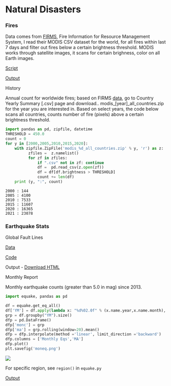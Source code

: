 # Natural Disasters

<a name='fires'/>

### Fires

Data comes from [FIRMS](https://firms.modaps.eosdis.nasa.gov/active_fire/),
Fire Information for Resource Management System,  I read their MODIS
CSV dataset for the world, for all fires within last 7 days and filter
out fires below a certain brightness threshold. MODIS works through
satellite images, it scans for certain brighness, color on all Earth
images.

[Script](fires.py)

[Output](fires-out.html)

History

Annual count for worldwide fires; based on FIRMS [data](https://firms.modaps.eosdis.nasa.gov/country/),
go to Country Yearly Summary [.csv] page and download.. modis_[year]_all_countries.zip 
for the year you are interested in. Based on select years, the code below scans
all countries, counts number of fire (pixels) above a certain brightness threshold.

```python
import pandas as pd, zipfile, datetime
THRESHOLD = 450.0
count = 0
for y in [2000,2005,2010,2015,2020]:
    with zipfile.ZipFile('modis_%d_all_countries.zip' % y, 'r') as z:
          zfiles =  z.namelist()
          for zf in zfiles:
              if ".csv" not in zf: continue
              df =  pd.read_csv(z.open(zf))
              df = df[df.brightness > THRESHOLD]
              count += len(df)          
    print (y, ":", count)
```

```
2000 : 144
2005 : 4100
2010 : 7533
2015 : 11607
2020 : 16365
2021 : 23078
```

<a name='equakes'/>

### Earthquake Stats

Global Fault Lines

[Data](https://github.com/GEMScienceTools/gem-global-active-faults)

[Code](eqfaults.py)

Output - [Download HTML](https://drive.google.com/uc?export=view&id=1ON81DXx_ZBxdfd2ak6MjbkkL6aXmKIAc)

Monthly Report

Monthly earthquake counts (greater than 5.0 in mag) since 2013.

```python
import equake, pandas as pd

df = equake.get_eq_all()
df['YM'] = df.apply(lambda x: "%d%02.0f" % (x.name.year,x.name.month), axis=1)
grp = df.groupby("YM").size()
dfp = pd.DataFrame()
dfp['monc'] = grp
dfp['ma'] = grp.rolling(window=20).mean()
dfp = dfp.interpolate(method ='linear', limit_direction ='backward')
dfp.columns = ['Monthly Eqs','MA']
dfp.plot()
plt.savefig('moneq.png')
```

![](moneq.png)

For specific region, see `region()` in `equake.py`

[Output](equake-out.html)


